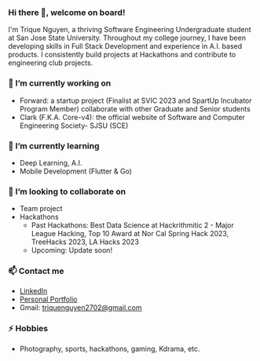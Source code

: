 ### Hi there 👋, welcome on board!
I'm Trique Nguyen, a thriving Software Engineering Undergraduate student at San Jose State University. Throughout my college journey, I have been developing skills in Full Stack Development and experience in A.I. based products. I consistently build projects at Hackathons and contribute to engineering club projects.
### 🔭 I’m currently working on 
- Forward: a startup project (Finalist at SVIC 2023 and SpartUp Incubator Program Member) collaborate with other Graduate and Senior students 
- Clark (F.K.A. Core-v4): the official website of Software and Computer Engineering Society- SJSU (SCE)
### 🌱 I’m currently learning 
- Deep Learning, A.I.
- Mobile Development (Flutter & Go)
### 👯 I’m looking to collaborate on 
- Team project
- Hackathons 
  - Past Hackathons: Best Data Science at Hackrithmitic 2 - Major League Hacking, Top 10 Award at Nor Cal Spring Hack 2023, TreeHacks 2023, LA Hacks 2023 
  - Upcoming: Update soon!
### 📫 Contact me
- [LinkedIn](https://www.linkedin.com/in/trique-nguyen/)
- [Personal Portfolio](https://www.triquenguyen.tech/)
- Gmail: [triquenguyen2702@gmail.com](triquenguyen2702@gmail.com)
### ⚡ Hobbies
- Photography, sports, hackathons, gaming, Kdrama, etc.
